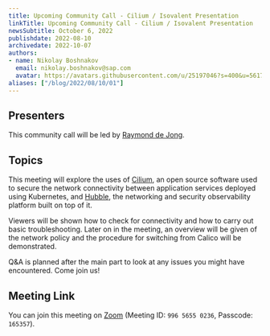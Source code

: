 ```yaml
---
title: Upcoming Community Call - Cilium / Isovalent Presentation
linkTitle: Upcoming Community Call - Cilium / Isovalent Presentation
newsSubtitle: October 6, 2022
publishdate: 2022-08-10
archivedate: 2022-10-07
authors:
- name: Nikolay Boshnakov
  email: nikolay.boshnakov@sap.com
  avatar: https://avatars.githubusercontent.com/u/25197046?s=400&u=56175926393a77892662001f0dca5a439d1e771f&v=4
aliases: ["/blog/2022/08/10/01"]
---
```


## Presenters

This community call will be led by [Raymond de Jong](https://github.com/raymonddejong).

## Topics

This meeting will explore the uses of [Cilium](https://cilium.io/), an open source software used to secure the network connectivity between application services deployed using Kubernetes, and [Hubble](https://github.com/cilium/hubble/blob/master/README.md), the networking and security observability platform built on top of it.

Viewers will be shown how to check for connectivity and how to carry out basic troubleshooting. Later on in the meeting, an overview will be given of the network policy and the procedure for switching from Calico will be demonstrated.

Q&A is planned after the main part to look at any issues you might have encountered. Come join us!

## Meeting Link

You can join this meeting on [Zoom](https://sap-se.zoom.us/j/99656550236?pwd=bHVucnhXSFRBbm5Cdm9OTnNWb3Y0dz09) (Meeting ID: `996 5655 0236`, 
Passcode: `165357`).